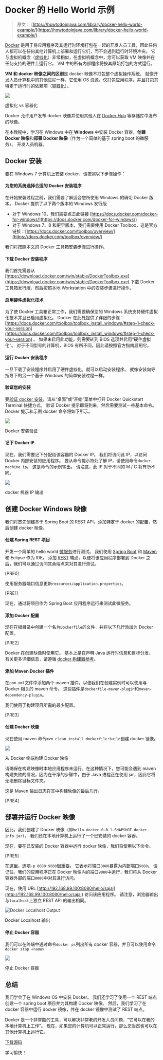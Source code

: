 # Docker 的 Hello World 示例

> 原文： [https://howtodoinjava.com/library/docker-hello-world-example/](https://howtodoinjava.com/library/docker-hello-world-example/)

[Docker](https://www.docker.com/) 是用于将应用程序及其运行时环境打包在一起的开发人员工具，因此任何人都可以在任何其他计算机上部署和运行它们，而不会遇到运行时环境冲突。 它与虚拟机概念（[虚拟化](https://en.wikipedia.org/wiki/Virtualization)）非常相似，在虚拟机概念中，您可以获取 VM 映像并在任何支持的硬件上运行它。 VM 中的所有内部程序将按其原始打包的方式运行。

**VM 和 docker 映像之间的区别**是 docker 映像不打包整个虚拟操作系统。 就像开发人员计算机中的其他进程一样，它使用 OS 资源，仅打包应用程序，并且打包其特定于运行时的依赖项（[容器化](http://www.theserverside.com/discussions/thread/80994.html)）。

![](img/af0ed71d6f5778c7cb8df4a60c8a110f.jpg)

虚拟化 vs 容器化

Docker 允许用户发布 docker 映像并使用其他人在 [Docker Hub](https://hub.docker.com/) 等存储库中发布的映像。

在本教程中，学习在 Windows 中在 **Windows** 中安装 Docker 容器，**创建 Docker 映像**和**部署 Docker 映像**（作为一个简单的基于 spring boot 的微服务）。 开发人员机器。

## Docker 安装

要在 Windows 7 计算机上安装 docker，请按照以下步骤操作：

#### 为您的系统选择合适的 Docker 安装程序

在开始安装过程之前，我们需要了解适合您所使用 Windows 的确切 Docker 版本。 Docker 提供了以下两个版本的 Windows 发行版

*   对于 Windows 10，我们需要点击此链接 [https://docs.docker.com/docker-for-windows/](https://docs.docker.com/docker-for-windows/)
*   对于 Windows 7、8 和更早版本，我们需要使用 Docker Toolbox，这是官方链接：[https://docs.docker.com/toolbox/overview/](https://docs.docker.com/toolbox/overview/)

我们将按照本文的 Docker 工具箱安装步骤进行操作。

#### 下载 Docker 安装程序

我们首先需要从 [https://download.docker.com/win/stable/DockerToolbox.exe](https://download.docker.com/win/stable/DockerToolbox.exe) 下载 Docker 工具箱发行版，然后按照本地 Workstation 中的安装步骤进行操作。

#### 启用硬件虚拟化技术

为了使 Docker 工具箱正常工作，我们需要确保您的 Windows 系统支持硬件虚拟化技术并且已启用虚拟化。 Docker 在此处提供了详细的步骤： [https://docs.docker.com/toolbox/toolbox_install_windows/#step-1-check-your-version](https://docs.docker.com/toolbox/toolbox_install_windows/#step-1-check-your-version) 。 如果未启用此功能，则需要转到 BIOS 选项并启用“硬件虚拟化”。 对于不同型号的计算机，BIOS 有所不同，因此请按照官方指南启用它。

#### 运行 Docker 安装程序

一旦下载了安装程序并启用了硬件虚拟化，就可以启动安装程序。 就像安装向导指导下的另一个基于 Windows 的简单安装过程一样。

#### 验证您的安装

要[验证 docker 安装](https://docs.docker.com/toolbox/toolbox_install_windows/#step-3-verify-your-installation)，请从“桌面”或“开始”菜单中打开 Docker Quickstart Terminal 快捷方式。 验证 Docker 提示即将到来，然后需要测试一些基本命令。 Docker 提示和示例 docker 命令将如下所示。

![](img/2d75453d01c3e7f5c6a93666afcd92a3.jpg)

Docker 安装验证

#### 记下 Docker IP

现在，我们需要记下分配给该容器的 Docker IP。 我们将访问此 IP，以访问 Docker 内部安装的应用程序。 要从命令提示符处了解 IP，请使用命令`docker-machine ip`。 这是命令的示例输出。 请注意，此 IP 对于不同的 M / C 将有所不同。

![](img/7ffcf2b448b09a58a98cdc1c56907a52.jpg)

docker 机器 IP 输出

## 创建 Docker Windows 映像

我们将首先创建基于 Spring Boot 的 REST API，添加特定于 docker 的配置，然后创建 docker 映像。

#### 创建 Spring REST 项目

开发一个简单的 hello world [微服务](//howtodoinjava.com/microservices/microservices-definition-principles-benefits/)进行测试。 我们使用 [Spring Boot](//howtodoinjava.com/spring/spring-boot/spring-boot-jersey-example/) 和 [Maven](//howtodoinjava.com/maven/) 和 Eclipse 作为 IDE。 添加 [REST](http://restfulapi.net) 端点，以便将该应用程序部署到 Docker 之后，我们可以通过访问其余端点来对其进行测试。

[PRE0]

使用服务器端口信息更新`resources/application.properties`。

[PRE1]

现在，通过将项目作为 Spring Boot 应用程序运行来测试此微服务。

#### 添加 Docker 配置

现在在根目录中创建一个名为`Dockerfile`的文件，并将以下几行添加为 Docker 配置。

[PRE2]

Docker 在创建映像时使用它。 基本上是在声明 Java 运行时信息和目标分发。 有关更多详细信息，请遵循 [docker 构建器参考](https://docs.docker.com/engine/reference/builder/)。

#### 添加 Maven Docker 插件

在`pom.xml`文件中添加两个 maven 插件，以便我们在创建实例时可以使用与 Docker 相关的 maven 命令。 这些插件是`dockerfile-maven-plugin`和`maven-dependency-plugin`。

我们使用了构建项目所需的最少配置。

[PRE3]

#### 创建 Docker 映像

现在使用 maven 命令`mvn clean install dockerfile:build`创建 docker 镜像。

![](img/d19de4173107129255b9bfa713f809a4.jpg)

从 Docker 终端构建 Docker 映像

请确保在构建映像时本地应用程序未运行，在这种情况下，您可能会遇到 maven 构建失败的情况，因为在干净的步骤中，由于 Java 进程正在使用 jar，因此它将无法删除目标文件夹。

这是 Maven 输出日志在其中构建映像的最后几行。

[PRE4]

## 部署并运行 Docker 映像

因此，我们创建了 Docker 映像（即`hello-docker-0.0.1-SNAPSHOT-docker-info.jar`）。 我们还在本地计算机上运行了一个已安装的 docker 容器。

现在，要在已安装的 Docker 容器中运行 docker 映像，我们将使用以下命令。

[PRE5]

在这里，选项`-p 8080:9080`很重要。 它表示将端口`8080`暴露为内部端口`9080`。 请记住，我们的应用程序正在 Docker 映像内的端口`9080`中运行，我们将从 Docker 容器外部的端口`8080`中对其进行访问。

现在，使用 URL [http://192.168.99.100:8080/hello/sajal](http://192.168.99.100:8080/hello/sajal) 访问该应用程序。 请注意，浏览器输出与`localhost`上独立 REST API 的输出相同。

![Docker Localhost Output](img/3317021b902c3fd3d538eaf86d488f76.jpg)

Docker Localhost 输出

#### 停止 Docker 容器

我们可以在终端中通过命令`docker ps`列出所有 docker 容器，并且可以使用命令`docker stop <name>`

![](img/af36932fa855a010aac7324074d87d3e.jpg)

停止 Docker 容器

## 总结

我们学会了在 Windows OS 中安装 Docker。 我们还学习了使用一个 REST 端点创建一个 spring boot 项目并为其构建 Docker 映像。 然后，我们学习了在 docker 容器中运行 docker 镜像，并在 docker 镜像中测试了 REST 端点。

Docker 是一个非常酷的工具，可以解决非常老的开发人员问题，“它可以在我的本地计算机上工作”。 现在，如果您的计算机可以正常运行，那么您当然也可以在其他计算机上运行它。

[下载源码](//howtodoinjava.com/wp-content/uploads/2017/08/hello-docker.zip)

学习愉快！